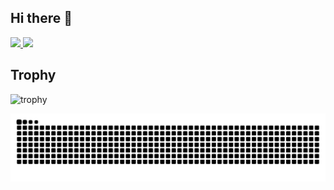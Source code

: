 ## Hi there 👋

<p align="left">
  <a href="https://github.com/nxkzm">
    <img height="20" src="https://komarev.com/ghpvc/?username=nxkzm" />
  </a>
  <a href="https://github.com/nxkzm">
    <img height="20" src="https://img.shields.io/github/followers/nxkzm?label=follow&logo=github&style=flat" />
  </a>
</p>

## Trophy
![trophy](https://github-profile-trophy.vercel.app/?username=nxkzm&theme=gruvbox)

![](https://raw.githubusercontent.com/nxkzm/nxkzm/output/github-contribution-grid-snake.svg)
